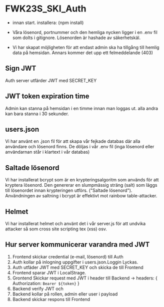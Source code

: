 # FWK23S_SKI_Auth

- innan start. installera: (npm install)

- Våra lösenord, portnummer och den hemliga nycken ligger i en .env fil som dolts i gitignore. Lösenorden är hashade av säkerhetskäl.

- Vi har skapat möjligheten för att endast admin ska ha tillgång till hemlig data på hemsidan. Annars kommer det upp ett felmeddelande (403)

##   Sign JWT
Auth server utfärder JWT med SECRET_KEY

##   JWT token expiration time
Admin kan stanna på hemsidan i en timme innan man loggas ut.
alla andra kan bara stanna i 30 sekunder. 

##   users.json
Vi har använt en .json fil för att skapa vår fejkade databas där alla användare och lösenord finns. De döljas i vår .env fil (inga lösenord eller användarnan står i klartext i vår databas)

##   Saltade lösenord
Vi har installerat bcrypt som är en krypteringsalgoritm som används för att kryptera lösenord. Den genererar en slumpmässig sträng (salt) som läggs till lösenordet innan krypteringen utförs.
("Saltade lösenord"). Användningen av saltning i bcrypt är effektivt mot rainbow table-attacker.

##   Helmet
Vi har installerat helmet och använt det i vår server.js för att undvika attacker så som cross site scripting tex (xss) osv.

##  Hur server kommunicerar varandra med JWT
1. Frontend skickar credential (e-mail, lösenord) till Auth 
2. Auth kollar på inlogning uppgifter i users.json.Loggin Lyckas.
3. Auth utfäder JWT med SECRET_KEY och skicka de till Frontend
4. Frontend sparar JWT i LocalStrage.
5. Grontend Skickar request med JWT i header till Backend -> headers: { Authorization: `Bearer ${token}` }
6. Backend verify JWT och
7. Backend kollar på rollen, admin eller user i payload
8. Backend skickar respons till Frontend 




